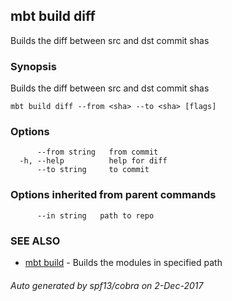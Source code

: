 ## mbt build diff

Builds the diff between src and dst commit shas

### Synopsis


Builds the diff between src and dst commit shas

```
mbt build diff --from <sha> --to <sha> [flags]
```

### Options

```
      --from string   from commit
  -h, --help          help for diff
      --to string     to commit
```

### Options inherited from parent commands

```
      --in string   path to repo
```

### SEE ALSO
* [mbt build](mbt_build.md)	 - Builds the modules in specified path

###### Auto generated by spf13/cobra on 2-Dec-2017
